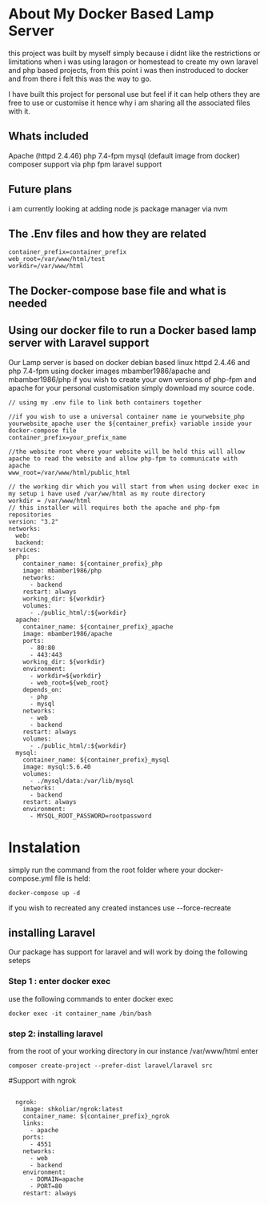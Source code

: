 <!-- Write about the project  -->
<!-- How to use the docker-compose file -->
<!-- How to install laravel -->
<!-- how to use docker exec -->
<!-- Optional flags -->
<!-- Envirmental variables -->

# About My Docker Based Lamp Server
this project was built by myself simply because i didnt like the restrictions or limitations when i was using laragon or homestead to create my own laravel and php based projects, from this point i was then instroduced to docker and from there i felt this was the way to go.

I have built this project for personal use but feel if it can help others they are free to use or customise it hence why i am sharing all the associated files with it.

## Whats included

Apache (httpd 2.4.46)
php 7.4-fpm
mysql (default image from docker)
composer support via php fpm
laravel support


## Future plans 
i am currently looking at adding node js package manager via nvm

## The .Env files and how they are related

```
container_prefix=container_prefix
web_root=/var/www/html/test
workdir=/var/www/html

```

## The Docker-compose base file and what is needed

## Using our docker file to run a Docker based lamp server with Laravel support

Our  Lamp server is based on docker debian based linux httpd 2.4.46 and php 7.4-fpm using docker images mbamber1986/apache and mbamber1986/php if you wish to create your own versions of php-fpm and apache for your personal customisation simply download my source code.


```Docker Lamp server
// using my .env file to link both containers together

//if you wish to use a universal container name ie yourwebsite_php yourwebsite_apache user the ${container_prefix} variable inside your docker-compose file
container_prefix=your_prefix_name

//the website root where your website will be held this will allow apache to read the website and allow php-fpm to communicate with apache
www_root=/var/www/html/public_html 

// the working dir which you will start from when using docker exec in my setup i have used /var/ww/html as my route directory
workdir = /var/www/html
// this installer will requires both the apache and php-fpm repositories 
version: "3.2"
networks:
  web:
  backend:
services:
  php:
    container_name: ${container_prefix}_php
    image: mbamber1986/php
    networks:
      - backend
    restart: always
    working_dir: ${workdir}
    volumes:
      - ./public_html/:${workdir}
  apache:
    container_name: ${container_prefix}_apache
    image: mbamber1986/apache
    ports:
      - 80:80
      - 443:443
    working_dir: ${workdir}
    environment:
      - workdir=${workdir}
      - web_root=${web_root}
    depends_on:
      - php
      - mysql
    networks:
      - web
      - backend
    restart: always
    volumes:
      - ./public_html/:${workdir}
  mysql:
    container_name: ${container_prefix}_mysql
    image: mysql:5.6.40
    volumes:
      - ./mysql/data:/var/lib/mysql
    networks:
      - backend
    restart: always
    environment:
      - MYSQL_ROOT_PASSWORD=rootpassword
```

# Instalation
<!--  Add information about this section-->
simply run the command  from the root folder where your docker-compose.yml file is held: 
```
docker-compose up -d
``` 
if you wish to recreated any created instances use --force-recreate

## installing Laravel

Our package has support for laravel and will work by doing the following seteps

### Step 1 : enter docker exec

use the following commands to enter docker exec

```
docker exec -it container_name /bin/bash

```
### step 2: installing laravel

from the root of your working directory in our instance /var/www/html enter 
```
composer create-project --prefer-dist laravel/laravel src

```


#Support with ngrok

```

  ngrok:
    image: shkoliar/ngrok:latest
    container_name: ${container_prefix}_ngrok
    links: 
      - apache
    ports:
      - 4551
    networks:
      - web
      - backend
    environment:
      - DOMAIN=apache
      - PORT=80
    restart: always

```
